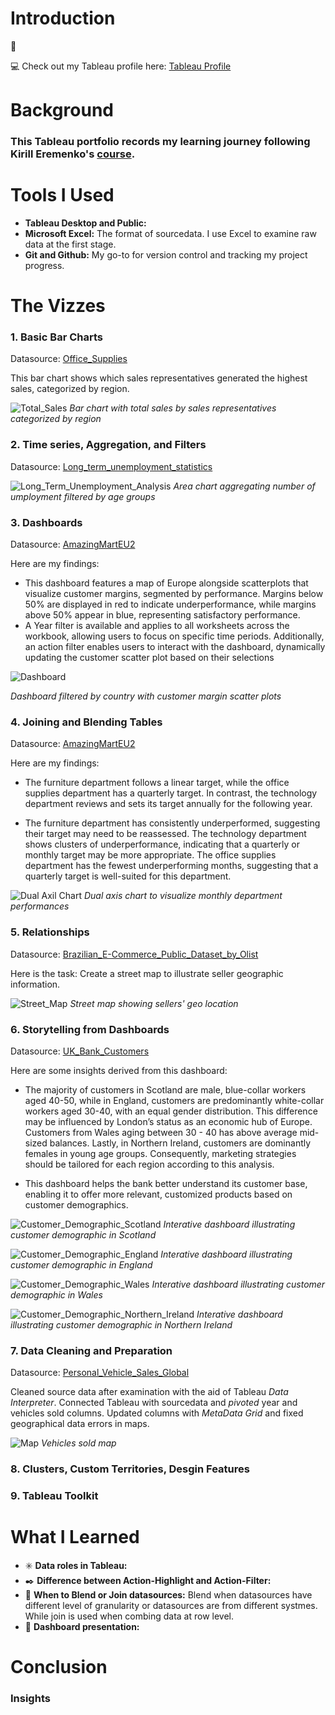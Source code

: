 # Introduction
:mega: 

:computer: Check out my Tableau profile here: [Tableau Profile](https://public.tableau.com/app/profile/mei.liu4813/vizzes)
# Background
### This Tableau portfolio records my learning journey following Kirill Eremenko's [course](https://www.udemy.com/course/tableau10).
# Tools I Used
- **Tableau Desktop and Public:**
- **Microsoft Excel:** The format of sourcedata. I use Excel to examine raw data at the first stage.
- **Git and Github:** My go-to for version control and tracking my project progress.

# The Vizzes

### 1. Basic Bar Charts

Datasource: [Office_Supplies](Datasources/OfficeSupplies.csv)

This bar chart shows which sales representatives generated the highest sales, categorized by region.

![Total_Sales](https://github.com/user-attachments/assets/6647d108-67f9-492a-84c5-f7fe7d929025)
*Bar chart with total sales by sales representatives categorized by region* 

### 2. Time series, Aggregation, and Filters

Datasource: [Long_term_unemployment_statistics](Datasources/Long-Term-Unemployment-Statistics.xlsx)

![Long_Term_Unemployment_Analysis](Assets/Long_Term_Unemployment_Analysis.png)
*Area chart aggregating number of umployment filtered by age groups*


### 3. Dashboards
Datasource: [AmazingMartEU2](Datasources/AmazingMartEU2.xlsx)

Here are my findings:
- This dashboard features a map of Europe alongside scatterplots that visualize customer margins, segmented by performance. Margins below 50% are displayed in red to indicate underperformance, while margins above 50% appear in blue, representing satisfactory performance.
- A Year filter is available and applies to all worksheets across the workbook, allowing users to focus on specific time periods. Additionally, an action filter enables users to interact with the dashboard, dynamically updating the customer scatter plot based on their selections
  
![Dashboard](Assets/Customer%20Margin%20Dashboard.png)

*Dashboard filtered by country with customer margin scatter plots*

### 4. Joining and Blending Tables

Datasource: [AmazingMartEU2](Datasources/AmazingMartEU2.xlsx)

Here are my findings:
- The furniture department follows a linear target, while the office supplies department has a quarterly target. In contrast, the technology department reviews and sets its target annually for the following year.

- The furniture department has consistently underperformed, suggesting their target may need to be reassessed. The technology department shows clusters of underperformance, indicating that a quarterly or monthly target may be more appropriate. The office supplies department has the fewest underperforming months, suggesting that a quarterly target is well-suited for this department.

![Dual Axil Chart](Assets/Department_Performance_Review.png)
*Dual axis chart to visualize monthly department performances*

### 5. Relationships

Datasource: [Brazilian_E-Commerce_Public_Dataset_by_Olist](/https://www.kaggle.com/datasets/olistbr/brazilian-ecommerce)

Here is the task: Create a street map to illustrate seller geographic information.

![Street_Map](Assets/Seller_Geo_Map.png)
*Street map showing sellers' geo location*

### 6. Storytelling from Dashboards 

Datasource: [UK_Bank_Customers](Datasources/UK_Bank_Customers.csv)

Here are some insights derived from this dashboard:

- The majority of customers in Scotland are male, blue-collar workers aged 40-50, while in England, customers are predominantly white-collar workers aged 30-40, with an equal gender distribution. This difference may be influenced by London’s status as an economic hub of Europe. Customers from Wales aging between 30 - 40 has above average mid-sized balances. Lastly, in Northern Ireland, customers are dominantly females in young age groups. Consequently, marketing strategies should be tailored for each region according to this analysis.

- This dashboard helps the bank better understand its customer base, enabling it to offer more relevant, customized products based on customer demographics.

![Customer_Demographic_Scotland](Assets/Customer_Demographic_Dahsboard.png)
*Interative dashboard illustrating customer demographic in Scotland*

![Customer_Demographic_England](Assets/Customer_Demographic_Dahsboard_England.png)
*Interative dashboard illustrating customer demographic in England*

![Customer_Demographic_Wales](Assets/Customer_Demographic_Dahsboard_Wales.png)
*Interative dashboard illustrating customer demographic in Wales*

![Customer_Demographic_Northern_Ireland](Assets/Customer_Demographic_Dahsboard_Northen_Ireland.png)
*Interative dashboard illustrating customer demographic in Northern Ireland*

### 7. Data Cleaning and Preparation

Datasource: [Personal_Vehicle_Sales_Global](Datasources/PersonalVehicleSalesGlobal.xlsx)

Cleaned source data after examination with the aid of Tableau *Data Interpreter*. Connected Tableau with sourcedata and *pivoted* year and vehicles sold columns. Updated columns with *MetaData Grid* and fixed geographical data errors in maps.

![Map](Assets/Map.png)
*Vehicles sold map*

### 8. Clusters, Custom Territories, Desgin Features

### 9. Tableau Toolkit



# What I Learned
- :eight_spoked_asterisk: **Data roles in Tableau:**
- :black_nib: **Difference between Action-Highlight and Action-Filter:**
- :date: **When to Blend or Join datasources:** Blend when datasources have different level of granularity or datasources are from different systmes. While join is used when combing data at row level.
- :flashlight: **Dashboard presentation:**

# Conclusion

### Insights
